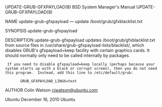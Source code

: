 UPDATE-GRUB-GFXPAYLOAD(8)                                                                                                                     BSD System Manager's Manual                                                                                                                     UPDATE-GRUB-GFXPAYLOAD(8)

NAME
     update-grub-gfxpayload — update /boot/grub/gfxblacklist.txt

SYNOPSIS
     update-grub-gfxpayload

DESCRIPTION
     update-grub-gfxpayload updates /boot/grub/gfxblacklist.txt from source files in /usr/share/grub-gfxpayload-lists/blacklist/, which disables GRUB's gfxpayload=keep facility with certain graphics cards.  It should normally only need to be called internally by packages.

     If you need to disable gfxpayload=keep locally (perhaps because your system starts up with a black or corrupt screen), then you do not need this program.  Instead, add this line to /etc/default/grub:

           GRUB_GFXPAYLOAD_LINUX=text

AUTHOR
     Colin Watson <cjwatson@ubuntu.com>

Ubuntu                                                                                                                                             December 16, 2010                                                                                                                                             Ubuntu
